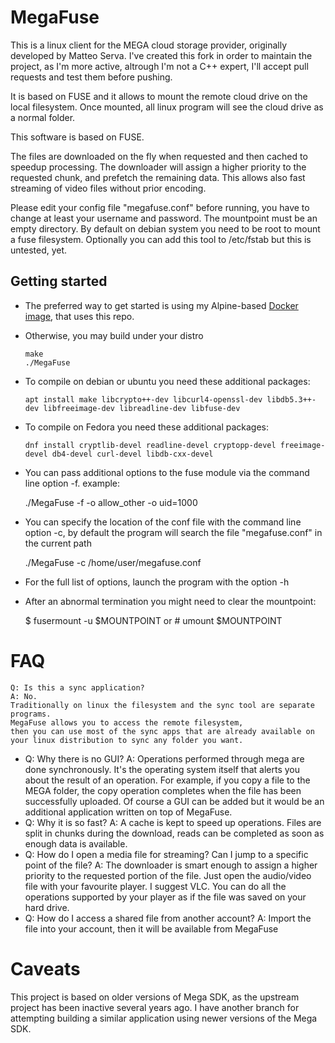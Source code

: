 MegaFuse
========

This is a linux client for the MEGA cloud storage provider, originally developed by Matteo Serva. I've created this fork in order to maintain the project, as I'm more active, altrough I'm not a C++ expert, I'll accept pull requests and test them before pushing.

It is based on FUSE and it allows to mount the remote cloud drive on the local filesystem.
Once mounted, all linux program will see the cloud drive as a normal folder.

This software is based on FUSE.

The files are downloaded on the fly when requested and then cached to speedup processing.
The downloader will assign a higher priority to the requested chunk, and prefetch the remaining data.
This allows also fast streaming of video files without prior encoding.

Please edit your config file "megafuse.conf" before running, you have to change at least your username and password.
The mountpoint must be an empty directory.
By default on debian system you need to be root to mount a fuse filesystem.
Optionally you can add this tool to /etc/fstab but this is untested, yet.

## Getting started

* The preferred way to get started is using my Alpine-based [Docker image](https://github.com/Amitie10g/docker-megafuse), that uses this repo.

* Otherwise, you may build under your distro

      make
      ./MegaFuse

* To compile on debian or ubuntu you need these additional packages:
	
      apt install make libcrypto++-dev libcurl4-openssl-dev libdb5.3++-dev libfreeimage-dev libreadline-dev libfuse-dev

* To compile on Fedora you need these additional packages:

      dnf install cryptlib-devel readline-devel cryptopp-devel freeimage-devel db4-devel curl-devel libdb-cxx-devel

* You can pass additional options to the fuse module via the command line option -f. example:
	
	./MegaFuse -f -o allow_other -o uid=1000
	
* You can specify the location of the conf file with the command line option -c, by default the program will search the file "megafuse.conf" in the current path

	./MegaFuse -c /home/user/megafuse.conf
	
* For the full list of options, launch the program with the option -h

* After an abnormal termination you might need to clear the mountpoint:
	
	$ fusermount -u $MOUNTPOINT
	or # umount $MOUNTPOINT

FAQ
========
	Q: Is this a sync application?
	A: No.
	Traditionally on linux the filesystem and the sync tool are separate programs.
	MegaFuse allows you to access the remote filesystem,
	then you can use most of the sync apps that are already available on your linux distribution to sync any folder you want.
-
	Q: Why there is no GUI?
	A: Operations performed through mega are done synchronously.
	It's the operating system itself that alerts you about the result of an operation.
	For example, if you copy a file to the MEGA folder, the copy operation completes when the file has been successfully uploaded.
   	Of course a GUI can be added but it would be an additional application written on top of MegaFuse.
-
	Q: Why it is so fast?
	A: A cache is kept to speed up operations.
	Files are split in chunks during the download, reads can be completed as soon as enough data is available.
-
	Q: How do I open a media file for streaming? Can I jump to a specific point of the file?
	A: The downloader is smart enough to assign a higher priority to the requested portion of the file.
   	Just open the audio/video file with your favourite player. I suggest VLC.
   	You can do all the operations supported by your player as if the file was saved on your hard drive.
-
	Q: How do I access a shared file from another account?
	A: Import the file into your account, then it will be available from MegaFuse

Caveats
========

This project is based on older versions of Mega SDK, as the upstream project has been inactive several years ago. I have another branch for attempting building a similar application using newer versions of the Mega SDK.
